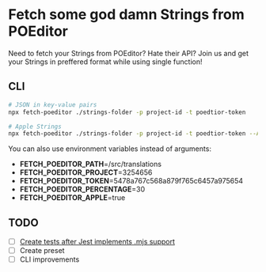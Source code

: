 # Fetch some god damn Strings from POEditor

Need to fetch your Strings from POEditor? Hate their API? Join us and get your Strings in preffered format while using single function!

## CLI

```bash
# JSON in key-value pairs
npx fetch-poeditor ./strings-folder -p project-id -t poedtior-token
```

```bash
# Apple Strings
npx fetch-poeditor ./strings-folder -p project-id -t poedtior-token --APPLE
```

You can also use environment variables instead of arguments:
* **FETCH_POEDITOR_PATH**=/src/translations
* **FETCH_POEDITOR_PROJECT**=3254656
* **FETCH_POEDITOR_TOKEN**=5478a767c568a879f765c6457a975654
* **FETCH_POEDITOR_PERCENTAGE**=30
* **FETCH_POEDITOR_APPLE**=true

## TODO

- [ ] [Create tests after Jest implements .mjs support](https://github.com/facebook/jest/issues/4842)
- [ ] Create preset
- [ ] CLI improvements
